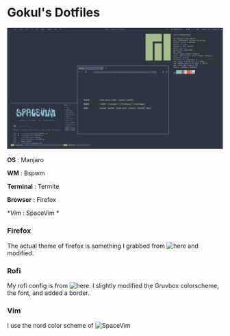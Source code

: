 # Gokul's Dotfiles

![Screenshot of my desktop](Pictures/screenshot.png)

**OS**       : Manjaro

**WM**       : Bspwm

**Terminal** : Termite

**Browser**  : Firefox

**Vim*      : SpaceVim
* 
### Firefox
The actual theme of firefox is something I grabbed from ![here](https://www.deviantart.com/dpcdpc11/art/Nord-for-Firefox-837860916) and modified. 

### Rofi
My rofi config is from ![here](https://github.com/adi1090x/rofi). I slightly modified the Gruvbox colorscheme, the font, and added a border.

### Vim
I use the nord color scheme of ![SpaceVim](https://spacevim.org/)

